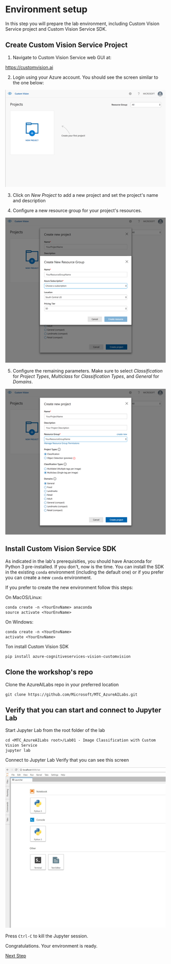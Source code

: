 # Environment setup

In this step you will prepare the lab environment, including Custom Vision Service project and Custom Vision Service SDK. 

## Create Custom Vision Service Project

1. Navigate to Custom Vision Service web GUI at:

https://customvision.ai

2. Login using your Azure account. You should see the screen similar to the one below:

![Step 1](images/img1.PNG)

3. Click on *New Project* to add a new project and set the project's name and description

4. Configure a new resource group for your project's resources. 

![Step 2](images/img2.PNG)

5. Configure the remaining parameters. Make sure to select *Classification* for *Project Types*, *Multiclass* for *Classification Types*, and *General* for *Domains*.

![Step 3](images/img3.PNG)



## Install Custom Vision Service SDK
As indicated in the lab's prerequisities, you should have Anaconda for Python 3 pre-installed. If you don't, now is the time.
You can install the SDK in the existing `conda` environment (including the default one) or if you prefer you can create a new `conda` environment. 

If you prefer to create the new environment follow this steps:

On MacOS/Linux:

```
conda create -n <YourEnvName> anaconda
source activate <YourEnvName>
```

On Windows:

```
conda create -n <YourEnvName>
activate <YourEnvName>
```

Ton install Custom Vision SDK

```
pip install azure-cognitiveservices-vision-customvision
```

## Clone the workshop's repo
Clone the AzureAILabs repo in your preferred location
```
git clone https://github.com/Microsoft/MTC_AzureAILabs.git
```

## Verify that you can start and connect to Jupyter Lab 
Start Jupyter Lab from the root folder of the lab 
```
cd <MTC_AzureAILabs root>/Lab01 - Image Classification with Custom Vision Service
jupyter lab
```
Connect to Jupyter Lab
Verify that you can see this screen

![Step 5](images/jupyter.JPG)

Press `Ctrl-C` to kill the Jupyter session.

Congratulations. Your environment is ready.

[Next Step](https://github.com/Microsoft/MTC_AzureAILabs/tree/master/Lab01%20-%20Image%20Classification%20with%20Custom%20Vision%20Service/Step2-Training)
